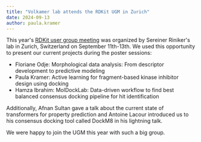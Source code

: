 ```yaml
---
title: "Volkamer lab attends the RDKit UGM in Zurich"
date: 2024-09-13
author: paula.kramer
---
```

This year's [RDKit user group meeting](https://github.com/rdkit/UGM_2024) was organized by Sereiner Riniker's lab in Zurich, Switzerland on September 11th-13th. We used this opportunity to present our current projects during the poster sessions: 
* Floriane Odje: Morphological data analysis: From descriptor development to predictive modeling 
* Paula Kramer: Active learning for fragment-based kinase inhibitor design using docking
* Hamza Ibrahim: MolDockLab: Data-driven workflow to find best balanced consensus docking pipeline for hit identification

Additionally, Afnan Sultan gave a talk about the current state of transformers for property prediction and Antoine Lacour introduced us to his consensus docking tool called DockM8 in his lightning talk. 

We were happy to join the UGM this year with such a big group.  


